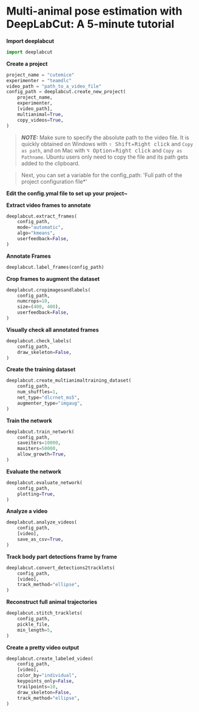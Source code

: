 # Multi-animal pose estimation with DeepLabCut: A 5-minute tutorial

**Import deeplabcut**
```python
import deeplabcut
```

**Create a project**
```python
project_name = "cutemice"
experimenter = "teamdlc"
video_path = "path_to_a_video_file"
config_path = deeplabcut.create_new_project(
    project_name,
    experimenter,
    [video_path],
    multianimal=True,
    copy_videos=True,
)
```
> **_NOTE:_**  Make sure to specify the absolute path to the video file.
> It is quickly obtained on Windows with <kbd>⇧ Shift</kbd>+<kbd>Right click</kbd> and `Copy as path`,
> and on Mac with <kbd>⌥ Option</kbd>+<kbd>Right click</kbd> and `Copy as Pathname`.
> Ubuntu users only need to copy the file and its path gets added to the clipboard.

> Next, you can set a variable for the config_path: 'Full path of the project configuration file*'

**Edit the config.ymal file to set up your project~**

**Extract video frames to annotate**
```python
deeplabcut.extract_frames(
    config_path,
    mode="automatic",
    algo="kmeans",
    userfeedback=False,
)
```

**Annotate Frames**
```python
deeplabcut.label_frames(config_path)
```

**Crop frames to augment the dataset**
```python
deeplabcut.cropimagesandlabels(
    config_path,
    numcrops=10,
    size=(400, 400),
    userfeedback=False,
)
```


**Visually check all annotated frames**
```python
deeplabcut.check_labels(
    config_path,
    draw_skeleton=False,
)
```


**Create the training dataset**
```python
deeplabcut.create_multianimaltraining_dataset(
    config_path,
    num_shuffles=1,
    net_type="dlcrnet_ms5",
    augmenter_type="imgaug",
)
```

**Train the network**
```python
deeplabcut.train_network(
    config_path,
    saveiters=10000,
    maxiters=50000,
    allow_growth=True,
)
```

**Evaluate the network**
```python
deeplabcut.evaluate_network(
    config_path,
    plotting=True,
)
```

**Analyze a video**
```python
deeplabcut.analyze_videos(
    config_path,
    [video],
    save_as_csv=True,
)
```


**Track body part detections frame by frame**
```python
deeplabcut.convert_detections2tracklets(
    config_path,
    [video],
    track_method="ellipse",
)
```


**Reconstruct full animal trajectories**
```python
deeplabcut.stitch_tracklets(
    config_path,
    pickle_file,
    min_length=5,
)
```


**Create a pretty video output**
```python
deeplabcut.create_labeled_video(
    config_path,
    [video],
    color_by="individual",
    keypoints_only=False,
    trailpoints=10,
    draw_skeleton=False,
    track_method="ellipse",
)
```
